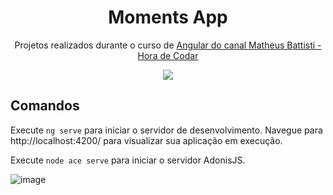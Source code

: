 <div align="center">
  <h1> Moments App </h1>
  <p>
    Projetos realizados durante o curso de <a href="https://www.youtube.com/watch?v=vJt_K1bFUeA&list=PLnDvRpP8Bnex2GQEN0768_AxZg_RaIGmw&ab_channel=MatheusBattisti-HoradeCodar">Angular do canal 
Matheus Battisti - Hora de Codar</a>
  </p>
  <img src="https://img.shields.io/badge/Angular-DD0031?style=for-the-badge&logo=angular&logoColor=white"> 
</div>


## Comandos

Execute `ng serve` para iniciar o servidor de desenvolvimento. Navegue para http://localhost:4200/ para visualizar sua aplicação em execução.

Execute `node ace serve` para iniciar o servidor AdonisJS.


![image](https://github.com/user-attachments/assets/73340429-3272-40c8-a159-e75749347ace)

